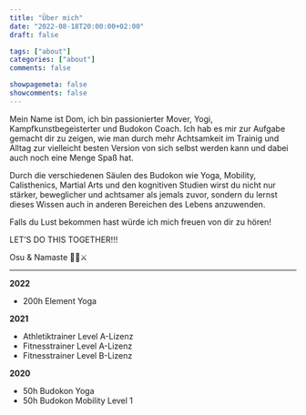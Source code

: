 ```yaml
---
title: "Über mich"
date: "2022-08-18T20:00:00+02:00"
draft: false

tags: ["about"]
categories: ["about"]
comments: false

showpagemeta: false
showcomments: false
---
```


Mein Name ist Dom, ich bin passionierter Mover, Yogi, Kampfkunstbegeisterter und Budokon Coach. Ich hab es mir zur Aufgabe gemacht dir zu zeigen, wie man durch mehr Achtsamkeit im Trainig und Alltag zur vielleicht besten Version von sich selbst werden kann und dabei auch noch eine Menge Spaß hat.

Durch die verschiedenen Säulen des Budokon wie Yoga, Mobility, Calisthenics, Martial Arts und den kognitiven Studien wirst du nicht nur stärker, beweglicher und achtsamer als jemals zuvor, sondern du lernst dieses Wissen auch in anderen Bereichen des Lebens anzuwenden.

Falls du Lust bekommen hast würde ich mich freuen von dir zu hören!

LET’S DO THIS TOGETHER!!!

Osu & Namaste
🙏🖤⚔️

___

**2022**
- 200h Element Yoga

**2021**
- Athletiktrainer Level A-Lizenz
- Fitnesstrainer Level A-Lizenz
- Fitnesstrainer Level B-Lizenz

**2020**
- 50h Budokon Yoga
- 50h Budokon Mobility Level 1